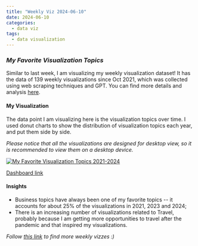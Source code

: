 ```yaml
---
title: "Weekly Viz 2024-06-10"
date: 2024-06-10
categories:
  - data viz
tags:
  - data visualization
---
```


### *My Favorite Visualization Topics*

Similar to last week, I am visualizing my weekly visualization dataset! It has the data of 139 weekly visualizations since Oct 2021, which was collected using web scraping techniques and GPT. You can find more details and analysis [here](https://yudong-94.github.io/personal-website/blog/VizSummaryWithGPT/).  

#### My Visualization

The data point I am visualizing here is the visualization topics over time. I used donut charts to show the distribution of visualization topics each year, and put them side by side.  

*Please notice that all the visualizations are designed for desktop view, so it is recommended to view them on a desktop device.*  

<div class='tableauPlaceholder' id='viz1718080023943' style='position: relative'>
  <noscript><a href='#'>
    <img alt='My Favorite Visualization Topics 2021-2024 ' src='https:&#47;&#47;public.tableau.com&#47;static&#47;images&#47;20&#47;20240610MyFavoriteVisualizationTopics&#47;MyFavoriteVisualizationTopics2021-2024&#47;1_rss.png' style='border: none' />
  </a></noscript>
  <object class='tableauViz'  style='display:none;'>
    <param name='host_url' value='https%3A%2F%2Fpublic.tableau.com%2F' />
    <param name='embed_code_version' value='3' />
    <param name='site_root' value='' />
    <param name='name' value='20240610MyFavoriteVisualizationTopics&#47;MyFavoriteVisualizationTopics2021-2024' />
    <param name='tabs' value='no' />
    <param name='toolbar' value='yes' />
    <param name='static_image' value='https:&#47;&#47;public.tableau.com&#47;static&#47;images&#47;20&#47;20240610MyFavoriteVisualizationTopics&#47;MyFavoriteVisualizationTopics2021-2024&#47;1.png' /> 
    <param name='animate_transition' value='yes' />
    <param name='display_static_image' value='yes' />
    <param name='display_spinner' value='yes' />
    <param name='display_overlay' value='yes' />
    <param name='display_count' value='yes' />
    <param name='language' value='en-US' />
    <param name='filter' value='publish=yes' />
  </object></div>           
  <script type='text/javascript'>        
    var divElement = document.getElementById('viz1718080023943');  
    var vizElement = divElement.getElementsByTagName('object')[0];       
    if ( divElement.offsetWidth > 800 ) { vizElement.style.width='800px';vizElement.style.height='627px';} else if ( divElement.offsetWidth > 500 ) { vizElement.style.width='800px';vizElement.style.height='627px';} else { vizElement.style.width='100%';vizElement.style.height='1177px';}     
    var scriptElement = document.createElement('script');     
    scriptElement.src = 'https://public.tableau.com/javascripts/api/viz_v1.js';      
    vizElement.parentNode.insertBefore(scriptElement, vizElement);              
  </script>

[Dashboard link](https://public.tableau.com/views/20240610MyFavoriteVisualizationTopics/MyFavoriteVisualizationTopics2021-2024?:language=en-US&publish=yes&:sid=&:display_count=n&:origin=viz_share_link)
  
#### Insights
* Business topics have always been one of my favorite topics -- it accounts for about 25% of the visualizations in 2021, 2023 and 2024;
* There is an increasing number of visualizations related to Travel, probably because I am getting more opportunities to travel after the pandemic and that inspired my visualizations.  
  
*Follow [this link](https://yudong-94.github.io/personal-website/project/WeeklyViz2024/) to find more weekly vizzes :)*
